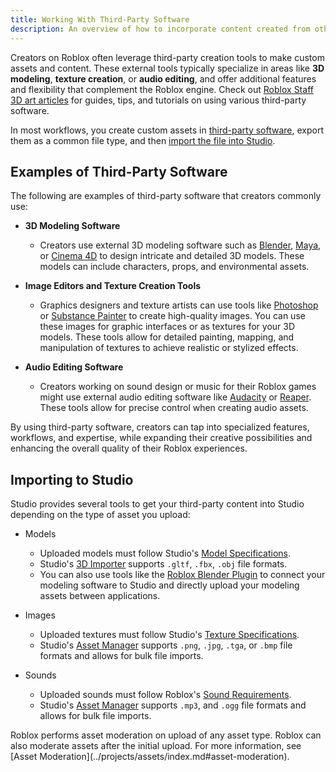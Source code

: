```yaml
---
title: Working With Third-Party Software
description: An overview of how to incorporate content created from other software into Studio.
---
```


Creators on Roblox often leverage third-party creation tools to make custom assets and content. These external tools typically specialize in areas like **3D modeling**, **texture creation**, or **audio editing**, and offer additional features and flexibility that complement the Roblox engine. Check out [Roblox Staff 3D art articles](https://devforum.roblox.com/tags/c/resources/roblox-staff/278/art) for guides, tips, and tutorials on using various third-party software.

In most workflows, you create custom assets in [third-party software](#examples-of-third-party-software), export them as a common file type, and then [import the file into Studio](#importing-to-studio).

## Examples of Third-Party Software

The following are examples of third-party software that creators commonly use:

- **3D Modeling Software**

  - Creators use external 3D modeling software such as [Blender](https://www.blender.org/), [Maya](https://www.autodesk.com/products/maya/overview), or [Cinema 4D](https://www.maxon.net/en/cinema-4d) to design intricate and detailed 3D models. These models can include characters, props, and environmental assets.

- **Image Editors and Texture Creation Tools**

  - Graphics designers and texture artists can use tools like [Photoshop](https://www.adobe.com/products/photoshop) or [Substance Painter](https://www.adobe.com/products/substance3d-painter) to create high-quality images. You can use these images for graphic interfaces or as textures for your 3D models. These tools allow for detailed painting, mapping, and manipulation of textures to achieve realistic or stylized effects.

- **Audio Editing Software**

  - Creators working on sound design or music for their Roblox games might use external audio editing software like [Audacity](https://www.audacityteam.org/) or [Reaper](https://www.reaper.fm/). These tools allow for precise control when creating audio assets.

By using third-party software, creators can tap into specialized features, workflows, and expertise, while expanding their creative possibilities and enhancing the overall quality of their Roblox experiences.

## Importing to Studio

Studio provides several tools to get your third-party content into Studio depending on the type of asset you upload:

- Models

  - Uploaded models must follow Studio's [Model Specifications](../art/modeling/specifications.md).
  - Studio's [3D Importer](../art/modeling/3d-importer.md) supports `.gltf`, `.fbx`, `.obj` file formats.
  - You can also use tools like the [Roblox Blender Plugin](../art/modeling/roblox-blender-plugin.md) to connect your modeling software to Studio and directly upload your modeling assets between applications.

- Images

  - Uploaded textures must follow Studio's [Texture Specifications](../art/modeling/specifications.md).
  - Studio's [Asset Manager](../projects/assets/manager.md) supports `.png`, `.jpg`, `.tga`, or `.bmp` file formats and allows for bulk file imports.

- Sounds

  - Uploaded sounds must follow Roblox's [Sound Requirements](../sound/assets.md#requirements).
  - Studio's [Asset Manager](../projects/assets/manager.md) supports `.mp3`, and `.ogg` file formats and allows for bulk file imports.

<Alert severity ='warning'>
Roblox performs asset moderation on upload of any asset type. Roblox can also moderate assets after the initial upload. For more information, see [Asset Moderation](../projects/assets/index.md#asset-moderation).
</Alert>
